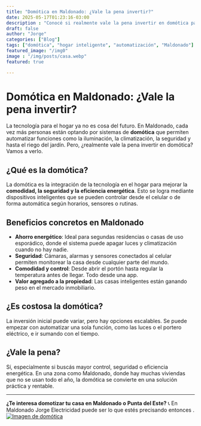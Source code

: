 ```yaml
---
title: "Domótica en Maldonado: ¿Vale la pena invertir?"
date: 2025-05-17T01:23:16-03:00
description : "Conocé si realmente vale la pena invertir en domótica para tu casa en Maldonado. Ventajas, costos y beneficios de tener un hogar inteligente."
draft: false
author: "Jorge"
categories: ["Blog"]
tags: ["domótica", "hogar inteligente", "automatización", "Maldonado"]
featured_image: "/img0"
image : "/img/posts/casa.webp"
featured: true

---
```




# Domótica en Maldonado: ¿Vale la pena invertir?

La tecnología para el hogar ya no es cosa del futuro. En Maldonado, cada vez más personas están optando por sistemas de **domótica** que permiten automatizar funciones como la iluminación, la climatización, la seguridad y hasta el riego del jardín. Pero, ¿realmente vale la pena invertir en domótica? Vamos a verlo.

## ¿Qué es la domótica?

La domótica es la integración de la tecnología en el hogar para mejorar la **comodidad, la seguridad y la eficiencia energética**. Esto se logra mediante dispositivos inteligentes que se pueden controlar desde el celular o de forma automática según horarios, sensores o rutinas.

## Beneficios concretos en Maldonado

- **Ahorro energético**: Ideal para segundas residencias o casas de uso esporádico, donde el sistema puede apagar luces y climatización cuando no hay nadie.
- **Seguridad**: Cámaras, alarmas y sensores conectados al celular permiten monitorear la casa desde cualquier parte del mundo.
- **Comodidad y control**: Desde abrir el portón hasta regular la temperatura antes de llegar. Todo desde una app.
- **Valor agregado a la propiedad**: Las casas inteligentes están ganando peso en el mercado inmobiliario.

## ¿Es costosa la domótica?

La inversión inicial puede variar, pero hay opciones escalables. Se puede empezar con automatizar una sola función, como las luces o el portero eléctrico, e ir sumando con el tiempo.

## ¿Vale la pena?

Sí, especialmente si buscás mayor control, seguridad o eficiencia energética. En una zona como Maldonado, donde hay muchas viviendas que no se usan todo el año, la domótica se convierte en una solución práctica y rentable.

---

**¿Te interesa domotizar tu casa en Maldonado o Punta del Este?**
📞 En Maldonado Jorge Electricidad puede ser lo que estés precisando entonces .
[![Imagen de domótica](https://res.cloudinary.com/octubree/image/upload/w_400,h_200,c_fit/1.png)](https://www.jorge-electricidad.net/)